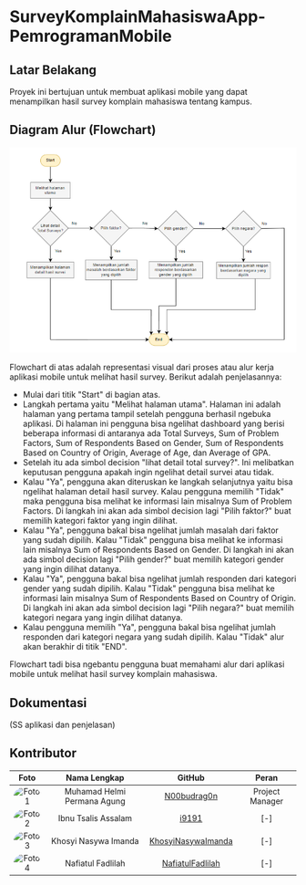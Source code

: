 # SurveyKomplainMahasiswaApp-PemrogramanMobile

## Latar Belakang
Proyek ini bertujuan untuk membuat aplikasi mobile yang dapat menampilkan hasil survey komplain mahasiswa tentang kampus.

## Diagram Alur (Flowchart)
![flowchart](flutter_survey_app\img\flowchart.png)

Flowchart di atas adalah representasi visual dari proses atau alur kerja aplikasi mobile untuk melihat hasil survey. Berikut adalah penjelasannya:

- Mulai dari titik "Start" di bagian atas.
- Langkah pertama yaitu "Melihat halaman utama". Halaman ini adalah halaman yang pertama tampil setelah pengguna berhasil ngebuka aplikasi. Di halaman ini pengguna bisa ngelihat dashboard yang berisi beberapa informasi di antaranya ada Total Surveys, Sum of Problem Factors, Sum of Respondents Based on Gender, Sum of Respondents Based on Country of Origin, Average of Age, dan Average of GPA. 
- Setelah itu ada simbol decision "lihat detail total survey?". Ini melibatkan keputusan pengguna apakah ingin ngelihat detail survei atau tidak.
- Kalau "Ya", pengguna akan diteruskan ke langkah selanjutnya yaitu bisa ngelihat halaman detail hasil survey. Kalau pengguna memilih "Tidak" maka pengguna bisa melihat ke informasi lain misalnya Sum of Problem Factors. Di langkah ini akan ada simbol decision lagi "Pilih faktor?" buat memilih kategori faktor yang ingin dilihat.
- Kalau "Ya", pengguna bakal bisa ngelihat jumlah masalah dari faktor yang sudah dipilih. Kalau "Tidak" pengguna bisa melihat ke informasi lain misalnya Sum of Respondents Based on Gender. Di langkah ini akan ada simbol decision lagi "Pilih gender?" buat memilih kategori gender yang ingin dilihat datanya.
- Kalau "Ya", pengguna bakal bisa ngelihat jumlah responden dari kategori gender yang sudah dipilih. Kalau "Tidak" pengguna bisa melihat ke informasi lain misalnya Sum of Respondents Based on Country of Origin. Di langkah ini akan ada simbol decision lagi "Pilih negara?" buat memilih kategori negara yang ingin dilihat datanya.
- Kalau pengguna memilih "Ya", pengguna bakal bisa ngelihat jumlah responden dari kategori negara yang sudah dipilih. Kalau "Tidak" alur akan berakhir di titik "END".

Flowchart tadi bisa ngebantu pengguna buat memahami alur dari aplikasi mobile untuk melihat hasil survey komplain mahasiswa.

## Dokumentasi
(SS aplikasi dan penjelasan)

## Kontributor

| Foto | Nama Lengkap | GitHub | Peran |
|:----:|:------------:|:------:|:-----:|
| <img src="https://t4.ftcdn.net/jpg/02/15/84/43/360_F_215844325_ttX9YiIIyeaR7Ne6EaLLjMAmy4GvPC69.jpg" alt="Foto 1" style="width:100px; height:100px; border-radius:50%;"> | Muhamad Helmi Permana Agung | [N00budrag0n](https://github.com/N00budrag0n) | Project Manager |
| <img src="https://t4.ftcdn.net/jpg/02/15/84/43/360_F_215844325_ttX9YiIIyeaR7Ne6EaLLjMAmy4GvPC69.jpg" alt="Foto 2" style="width:100px; height:100px; border-radius:50%;"> | Ibnu Tsalis Assalam | [i9191](https://github.com/i9191) | [-] |
| <img src="https://t4.ftcdn.net/jpg/02/15/84/43/360_F_215844325_ttX9YiIIyeaR7Ne6EaLLjMAmy4GvPC69.jpg" alt="Foto 3" style="width:100px; height:100px; border-radius:50%;"> | Khosyi Nasywa Imanda | [KhosyiNasywaImanda](https://github.com/KhosyiNasywaImanda) | [-] |
| <img src="https://t4.ftcdn.net/jpg/02/15/84/43/360_F_215844325_ttX9YiIIyeaR7Ne6EaLLjMAmy4GvPC69.jpg" alt="Foto 4" style="width:100px; height:100px; border-radius:50%;"> | Nafiatul Fadlilah | [NafiatulFadlilah](https://github.com/NafiatulFadlilah) | [-] |

